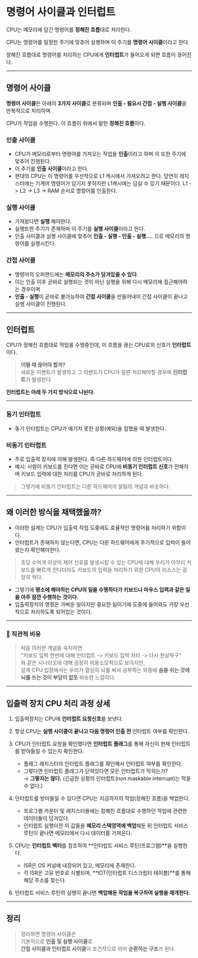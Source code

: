 # 명령어 사이클과 인터럽트

CPU는 메모리에 담긴 명령어를 **정해진 흐름**대로 처리한다. 

CPU는 명령어를 일정한 주기에 맞추어 실행하며 이 주기를 **명령어 사이클**이라고 한다.

정해진 흐름대로 명령어를 처리하는 CPU에게 **인터럽트**가 들어오게 되면 흐름이 끊어진다.

---

## 명령어 사이클

**명령어 사이클**은 아래의 **3가지 사이클**로 분류되며 **인출 - 필요시 간접 - 실행 사이클**을 반복적으로 처리하며

CPU가 작업을 수행한다. 이 흐름이 위에서 말한 **정해진 흐름**이다.

### 인출 사이클

- CPU가 메모리로부터 명령어를 가져오는 작업을 **인출**이라고 하며 이 또한 주기에 맞추어 진행된다.
- 이 주기를 **인출 사이클**이라고 한다.
- 현대의 CPU는 이 명령어를 우선적으로 L1 캐시에서 가져오려고 한다. 당연히 레지스터에는 기계어 명령어가 담기지 못하지만 L1캐시에는 담길 수 있기 때문이다. L1 -> L2 -> L3 -> RAM 순서로 명령어를 인출한다.

### 실행 사이클

- 가져왔다면 **실행** 해야한다.
- 실행또한 주기가 존재하며 이 주기를 **실행 사이클**이라고 한다.
- 인출 사이클과 실행 사이클에 맞추어 **인출 - 실행 - 인출 - 실행....** 으로 메모리의 명령어를 실행시킨다.

### 간접 사이클

- 명령어의 오퍼랜드에는 **메모리의 주소가 담겨있을 수 있다**. 
- 이는 인출 이후 곧바로 실행되는 것이 아닌 실행을 위해 다시 메모리에 접근해야하는 경우이며
- **인출 - 실행**이 곧바로 불가능하여 **간접 사이클**을 만들어내어 간접 사이클이 끝나고 실행 사이클이 진행된다.

---

## 인터럽트

CPU가 정해진 흐름대로 작업을 수행중인데, 이 흐름을 끊는 CPU로의 신호가 **인터럽트**이다.

> **어떨 때 끊어야 할까?**  
> 새로운 이벤트가 발생하고 그 이벤트가 CPU가 얼른 처리해야할 경우에 **인터럽트**가 발생한다.

**인터럽트는 아래 두 가지 방식으로 나뉜다.**

---

### 동기 인터럽트

- 동기 인터럽트는 CPU가 예기치 못한 상황(예외)을 접했을 때 발생한다.

### 비동기 인터럽트

- 주로 입출력 장치에 의해 발생한다. 즉 다른 하드웨어에 의한 인터럽트이다.
- 예시: 사람이 키보드를 친다면 이는 곧바로 CPU에 **비동기 인터럽트 신호**가 전해지며 키보드 입력에 대한 처리를 CPU가 곧바로 처리하게 된다.

> 그렇기에 비동기 인터럽트는 다른 하드웨어의 알림의 개념과 비슷하다.

---

## 왜 이러한 방식을 채택했을까? 

- 이러한 설계는 CPU가 입출력 작업 도중에도 효율적인 명령어를 처리하기 위함이다.
- 인터럽트가 존재하지 않는다면, CPU는 다른 하드웨어에게 주기적으로 입력이 들어왔는지 확인해야한다.

> 초당 수억개 이상의 제어 신호를 발생시킬 수 있는 CPU에 대해 우리가 아무리 키보드를 빠르게 친다더라도 키보드의 입력을 처리하기 위한 CPU의 리소스는 굉장히 적다.

- 그렇기에 **평소에 해야하는 CPU의 일을 수행하다가 키보드나 마우스 입력과 같은 일을 아주 잠깐 수행하는 것이다.**
- 입출력장치의 명령은 가벼운 일이지만 중요한 일이기에 도중에 들어와도 가장 우선적으로 처리하도록 되어있는 것이다.
---

### 📌 직관적 비유

> 처음 이러한 개념을 숙지하면  
> "키보드 입력 한번에 대해 인터럽트 -> 키보드 입력 처리 -> 다시 원상복구"  
> 와 같은 시나리오에 대해 굉장히 비용소모적으로 보이지만,  
> 실제 CPU 입장에서는 우리가 열심히 뇌를 써서 공부하는 와중에 **숨을 쉬는 것에 뇌를 쓰는 것이 부담이 없듯** 비슷한 느낌이다.

---

## 입출력 장치 CPU 처리 과정 상세

1. 입출력장치는 CPU에 **인터럽트 요청신호**를 보낸다.
2. 항상 CPU는 **실행 사이클이 끝나고 다음 명령어 인출 전** 인터럽트 여부를 확인한다.
3. CPU가 인터럽트 요청을 확인했다면 **인터럽트 플래그**를 통해 자신이 현재 인터럽트를 받아들일 수 있는지 확인한다.
    - 플래그 레지스터의 인터럽트 플래그를 확인해서 인터럽트 여부를 확인한다.
    - 그렇다면 인터럽트 플래그가 닫혀있다면 모든 인터럽트가 막히는가?  
      → **그렇지는 않다.** (긴급한 상황의 인터럽트(non maskable interrupt)는 막을 수 없다.)

4. 인터럽트를 받아들일 수 있다면 CPU는 지금까지의 작업(정해진 흐름)을 백업한다.
    - 프로그램 카운터 및 레지스터들에는 정해진 흐름대로 수행하던 작업에 관련한 데이터들이 담겨있다.
    - 인터럽트 실행이전 이 값들을 **메모리 스택영역에 백업**해둔 뒤 인터럽트 서비스 루틴이 끝나면 메모리에서 다시 데이터를 가져온다.

5. CPU는 **인터럽트 벡터**를 참조하여 **인터럽트 서비스 루틴(프로그램)**을 실행한다.
    - ISR은 OS 커널에 내장되어 있고, 메모리에 존재한다.
    - 각 ISR은 고유 번호로 식별되며, **IDT(인터럽트 디스크립터 테이블)**를 통해 해당 주소를 찾는다.

6. 인터럽트 서비스 루틴의 실행이 끝나면 **백업해둔 작업을 복구하여 실행을 재개한다.**

---

## 정리

> 정리하면 명령어 사이클은  
> 기본적으로 **인출 및 실행 사이클**로  
> **간접 사이클과 인터럽트 사이클**이 조건적으로 끼어 **순환하는 구조**가 된다.